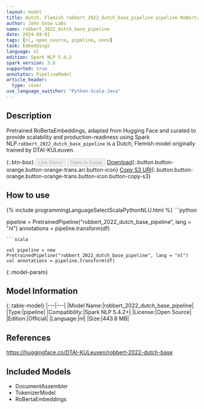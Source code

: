 ```yaml
---
layout: model
title: Dutch, Flemish robbert_2022_dutch_base_pipeline pipeline RoBertaEmbeddings from DTAI-KULeuven
author: John Snow Labs
name: robbert_2022_dutch_base_pipeline
date: 2024-09-01
tags: [nl, open_source, pipeline, onnx]
task: Embeddings
language: nl
edition: Spark NLP 5.4.2
spark_version: 3.0
supported: true
annotator: PipelineModel
article_header:
  type: cover
use_language_switcher: "Python-Scala-Java"
---
```


## Description

Pretrained RoBertaEmbeddings, adapted from Hugging Face and curated to provide scalability and production-readiness using Spark NLP.`robbert_2022_dutch_base_pipeline` is a Dutch, Flemish model originally trained by DTAI-KULeuven.

{:.btn-box}
<button class="button button-orange" disabled>Live Demo</button>
<button class="button button-orange" disabled>Open in Colab</button>
[Download](https://s3.amazonaws.com/auxdata.johnsnowlabs.com/public/models/robbert_2022_dutch_base_pipeline_nl_5.4.2_3.0_1725165132015.zip){:.button.button-orange.button-orange-trans.arr.button-icon}
[Copy S3 URI](s3://auxdata.johnsnowlabs.com/public/models/robbert_2022_dutch_base_pipeline_nl_5.4.2_3.0_1725165132015.zip){:.button.button-orange.button-orange-trans.button-icon.button-copy-s3}

## How to use



<div class="tabs-box" markdown="1">
{% include programmingLanguageSelectScalaPythonNLU.html %}
```python

pipeline = PretrainedPipeline("robbert_2022_dutch_base_pipeline", lang = "nl")
annotations =  pipeline.transform(df)   

```
```scala

val pipeline = new PretrainedPipeline("robbert_2022_dutch_base_pipeline", lang = "nl")
val annotations = pipeline.transform(df)

```
</div>

{:.model-param}
## Model Information

{:.table-model}
|---|---|
|Model Name:|robbert_2022_dutch_base_pipeline|
|Type:|pipeline|
|Compatibility:|Spark NLP 5.4.2+|
|License:|Open Source|
|Edition:|Official|
|Language:|nl|
|Size:|443.8 MB|

## References

https://huggingface.co/DTAI-KULeuven/robbert-2022-dutch-base

## Included Models

- DocumentAssembler
- TokenizerModel
- RoBertaEmbeddings